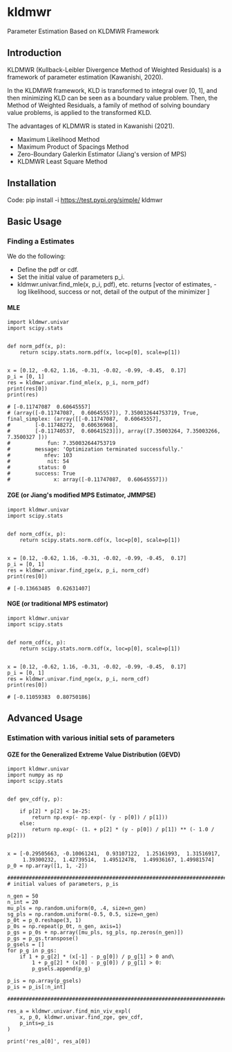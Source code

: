 # kldmwr
Parameter Estimation Based on KLDMWR Framework


## Introduction

KLDMWR (Kullback-Leibler Divergence 
Method of Weighted Residuals) 
is a framework of parameter estimation 
(Kawanishi, 2020).


In the KLDMWR framework, KLD is transformed to 
integral over [0, 1], and then minimizing KLD can be
seen as a boundary value problem.
Then, the Method of Weighted Residuals, a family of 
method of solving boundary value problems, is applied
to the transformed KLD.


The advantages of KLDMWR is stated in 
Kawanishi (2021).



* Maximum Likelihood Method
* Maximum Product of Spacings Method
* Zero-Boundary Galerkin Estimator (Jiang's version
  of MPS)
* KLDMWR Least Square Method


## Installation


Code:
     pip install -i https://test.pypi.org/simple/ kldmwr

## Basic Usage

### Finding a Estimates

We do the following:
* Define the pdf or cdf.
* Set the initial value of parameters p_i.
* kldmwr.univar.find_mle(x, p_i, pdf), etc. returns
[vector of estimates, -log likelihood, success or not,
  detail of the output of the minimizer ]

#### MLE

    import kldmwr.univar
    import scipy.stats
    
    
    def norm_pdf(x, p):
        return scipy.stats.norm.pdf(x, loc=p[0], scale=p[1])


    x = [0.12, -0.62, 1.16, -0.31, -0.02, -0.99, -0.45,  0.17]
    p_i = [0, 1]
    res = kldmwr.univar.find_mle(x, p_i, norm_pdf)
    print(res[0])
    print(res)
    
    # [-0.11747087  0.60645557]
    # (array([-0.11747087,  0.60645557]), 7.350032644753719, True,  final_simplex: (array([[-0.11747087,  0.60645557],
    #        [-0.11748272,  0.60636968],
    #        [-0.11740537,  0.60641523]]), array([7.35003264, 7.35003266, 7.3500327 ]))
    #            fun: 7.350032644753719
    #        message: 'Optimization terminated successfully.'
    #           nfev: 103
    #            nit: 54
    #         status: 0
    #        success: True
    #              x: array([-0.11747087,  0.60645557]))


#### ZGE (or Jiang's modified MPS Estimator, JMMPSE)

    import kldmwr.univar
    import scipy.stats
    
    
    def norm_cdf(x, p):
        return scipy.stats.norm.cdf(x, loc=p[0], scale=p[1])
    
    
    x = [0.12, -0.62, 1.16, -0.31, -0.02, -0.99, -0.45,  0.17]
    p_i = [0, 1]
    res = kldmwr.univar.find_zge(x, p_i, norm_cdf)
    print(res[0])

    # [-0.13663485  0.62631407]


#### NGE (or traditional MPS estimator)

    import kldmwr.univar
    import scipy.stats
    
    
    def norm_cdf(x, p):
        return scipy.stats.norm.cdf(x, loc=p[0], scale=p[1])
    
    
    x = [0.12, -0.62, 1.16, -0.31, -0.02, -0.99, -0.45,  0.17]
    p_i = [0, 1]
    res = kldmwr.univar.find_nge(x, p_i, norm_cdf)
    print(res[0])

    # [-0.11059383  0.80750186]


## Advanced Usage

### Estimation with various initial sets of parameters

#### GZE for the Generalized Extreme Value Distribution (GEVD)

    import kldmwr.univar
    import numpy as np
    import scipy.stats
    
    
    def gev_cdf(y, p):
    
        if p[2] * p[2] < 1e-25:
            return np.exp(- np.exp(- (y - p[0]) / p[1]))
        else:
            return np.exp(- (1. + p[2] * (y - p[0]) / p[1]) ** (- 1.0 / p[2]))
    
    
    x = [-0.29505663, -0.10061241,  0.93107122,  1.25161993,  1.31516917,
         1.39300232,  1.42739514,  1.49512478,  1.49936167, 1.49981574]
    p_0 = np.array([1, 1, -2])
    
    ################################################################################
    # initial values of parameters, p_is
    
    n_gen = 50
    n_int = 20
    mu_pls = np.random.uniform(0, .4, size=n_gen)
    sg_pls = np.random.uniform(-0.5, 0.5, size=n_gen)
    p_0t = p_0.reshape(3, 1)
    p_0s = np.repeat(p_0t, n_gen, axis=1)
    p_gs = p_0s + np.array([mu_pls, sg_pls, np.zeros(n_gen)]) 
    p_gs = p_gs.transpose()
    p_gsels = []
    for p_g in p_gs:
        if 1 + p_g[2] * (x[-1] - p_g[0]) / p_g[1] > 0 and\
            1 + p_g[2] * (x[0] - p_g[0]) / p_g[1] > 0:
            p_gsels.append(p_g)
    
    p_is = np.array(p_gsels)
    p_is = p_is[:n_int]
    
    ################################################################################
    
    res_a = kldmwr.univar.find_min_viv_expl(
        x, p_0, kldmwr.univar.find_zge, gev_cdf,
        p_ints=p_is
    )
    
    print('res_a[0]', res_a[0])